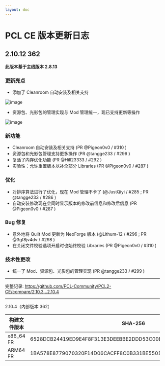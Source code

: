 ```yaml
---
layout: doc
---
```


# PCL CE 版本更新日志

## 2.10.12 362

**此版本基于主线版本 2.8.13**

### 更新亮点

- 添加了 Cleanroom 自动安装及相关支持

![image](https://github.com/user-attachments/assets/263ff708-e95f-434a-8266-ac17f7bae546)

- 资源包、光影包的管理实现与 Mod 管理统一，现已支持更新等操作

![image](https://github.com/user-attachments/assets/56584005-2817-4133-a2b3-1af3222add62)

### 新功能

- Cleanroom 自动安装及相关支持 (PR @Pigeon0v0 / #310 )
- 资源包和光影包管理支持更多操作 (PR @tangge233 / #299 )
- 复活了内存优化功能 (PR @Hill23333 / #292 )
- 实验性：允许重置版本以补全部分 Libraries (PR @Pigeon0v0 / #287 )

### 优化

- 对排序算法进行了优化，现在 Mod 管理不卡了 (@JustQiyi / #285 ; PR @tangge233 / #286 )
- 自动安装修改现在会同时显示版本的修改前信息和修改后信息 (PR @Pigeon0v0 / #287 )

### Bug 修复

- 意外地将 Quilt Mod 更新为 NeoForge 版本 (@Lithum-12 / #296 ; PR @3gf8jv4dv / #298 )
- 在关闭文件校验选项开启时也始终校验 Libraries (PR @Pigeon0v0 / #310 )

### 技术性更改

- 统一了 Mod、资源包、光影包的管理实现 (PR @tangge233 / #299 )

---

完整记录: https://github.com/PCL-Community/PCL2-CE/compare/2.10.3...2.10.4

---

2.10.4（内部版本 362）

| 构建文件版本 | SHA-256 |
|----|----|
| x86_64 FR | 6528DCB24419ED9E4F8F313E3DEEBBE2DDD53C00B76FC414310B0DC84CDF2A43 |
| ARM64 FR | 1BA578E8779070320F14D06CACFF8C0B331BE550168B6E725E948F019DFD5026 |